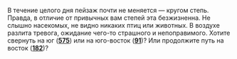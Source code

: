 В течение целого дня пейзаж почти не меняется — кругом степь. Правда, в отличие от привычных вам степей эта безжизненна. Не слышно насекомых, не видно никаких птиц или животных. В воздухе разлита тревога, ожидание чего-то страшного и непоправимого. Хотите свернуть на юг ([**575**](#n_575)) или на юго-восток ([**91**](#n_91))? Или продолжите путь на восток ([**182**](#n_182))?

